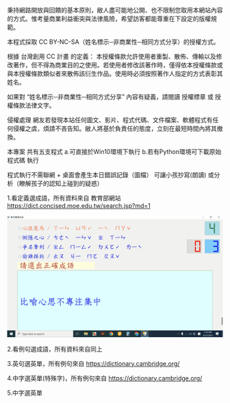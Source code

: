 秉持網路開放與回饋的基本原則，敝人盡可能地公開、也不限制您取用本網站內容的方式。惟考量商業利益衝突與法律風險，希望訪客都能尊重在下設定的版權規範。

本程式採取 CC BY-NC-SA（姓名標示─非商業性─相同方式分享）的授權方式。

根據 台灣創用 CC 計畫 的定義：
本授權條款允許使用者重製、散佈、傳輸以及修改著作，但不得為商業目的之使用。若使用者修改該著作時，僅得依本授權條款或與本授權條款類似者來散佈該衍生作品。使用時必須按照著作人指定的方式表彰其姓名。

如果對 “姓名標示─非商業性─相同方式分享” 內容有疑義，請閱讀 授權標章 或 授權條款法律文字。

侵權處理
網友若發現本站任何圖文、影片、程式代碼、文件檔案、軟體程式有任何侵權之虞，煩請不吝告知。敝人將基於負責任的態度，立刻在最短時間內將其撤換。

本專案 共有五支程式 
a.可直接於Win10環境下執行
b.若有Python環境可下載原始程式碼 執行

程式執行不需聯網 + 桌面會產生本日錯誤記錄（圖檔） 可讓小孩抄寫(朗讀) 或分析（瞭解孩子的認知上碰到的疑惑）

1.看定義選成語，所有資料來自 教育部網站 https://dict.concised.moe.edu.tw/search.jsp?md=1

![看定義選成語](https://github.com/tom522118/ExamPractise/blob/main/img/%E7%9C%8B%E5%AE%9A%E7%BE%A9%E9%81%B8%E6%88%90%E8%AA%9E.png)

2.看例句選成語，所有資料來自同上

3.英句選英單，所有例句來自 https://dictionary.cambridge.org/

4.中字選英單(特殊字)，所有例句來自 https://dictionary.cambridge.org/

5.中字選英單


